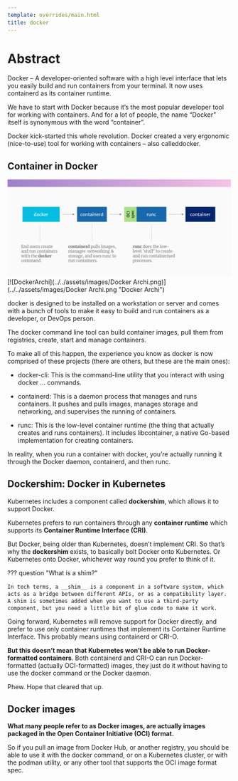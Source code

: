```yaml
---
template: overrides/main.html
title: docker
---
```


# Abstract

Docker – A developer-oriented software with a high level interface that lets you easily build and run containers from your terminal. It now uses containerd as its container runtime.

We have to start with Docker because it’s the most popular developer tool for working with containers. And for a lot of people, the name “Docker” itself is synonymous with the word “container”.

Docker kick-started this whole revolution. Docker created a very ergonomic (nice-to-use) tool for working with containers – also called<span class="rouge">docker</span>.

## Container in Docker

[![Docker](../../assets/images/Docker.png)](../../assets/images/Docker.png "Docker")
[![DockerArchi](../../assets/images/Docker Archi.png)](../../assets/images/Docker Archi.png "Docker Archi")

<span class="rouge">docker</span> is designed to be installed on a workstation or server and comes with a bunch of tools to make it easy to build and run containers as a developer, or DevOps person.

The <span class="rouge">docker</span> command line tool can build container images, pull them from registries, create, start and manage containers.

To make all of this happen, the experience you know as <span class="rouge">docker</span> is now comprised of these projects (there are others, but these are the main ones):

- docker-cli: This is the command-line utility that you interact with using docker ... commands.

- containerd: This is a daemon process that manages and runs containers. It pushes and pulls images, manages storage and networking, and supervises the running of containers.

- runc: This is the low-level container runtime (the thing that actually creates and runs containers). It includes libcontainer, a native Go-based implementation for creating containers.

In reality, when you run a container with <span class="rouge">docker</span>, you’re actually running it through the Docker daemon, containerd, and then runc.

## Dockershim: Docker in Kubernetes

Kubernetes includes a component called __dockershim__, which allows it to support Docker.

Kubernetes prefers to run containers through any __container runtime__ which supports its __Container Runtime Interface (CRI)__.

But Docker, being older than Kubernetes, doesn’t implement CRI. So that’s why the __dockershim__ exists, to basically bolt Docker onto Kubernetes. Or Kubernetes onto Docker, whichever way round you prefer to think of it.

??? question "What is a shim?"

    In tech terms, a __shim__ is a component in a software system, which acts as a bridge between different APIs, or as a compatibility layer. A shim is sometimes added when you want to use a third-party component, but you need a little bit of glue code to make it work.

Going forward, Kubernetes will remove support for Docker directly, and prefer to use only container runtimes that implement its Container Runtime Interface. This probably means using containerd or CRI-O.

__But this doesn’t mean that Kubernetes won’t be able to run Docker-formatted containers__. Both containerd and CRI-O can run Docker-formatted (actually OCI-formatted) images, they just do it without having to use the docker command or the Docker daemon.

Phew. Hope that cleared that up.

## Docker images

__What many people refer to as Docker images, are actually images packaged in the Open Container Initiative (OCI) format.__

So if you pull an image from Docker Hub, or another registry, you should be able to use it with the docker command, or on a Kubernetes cluster, or with the podman utility, or any other tool that supports the OCI image format spec.
